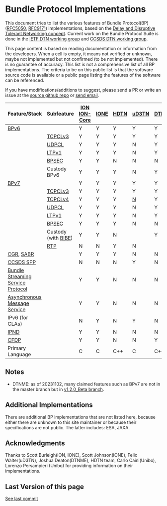 # Bundle Protocol Implementations

This document tries to list the various features of Bundle Protocol(BP) ([RFC5050](https://www.rfc-editor.org/rfc/rfc5050.txt), [RFC9171](https://www.rfc-editor.org/rfc/rfc9171.txt)) implementations, based on the [Delay and Disruptive Tolerant Networking concept](https://www.rfc-editor.org/rfc/rfc4838.txt). Current work on the Bundle Protocol Suite is done in the [IETF DTN working group](https://datatracker.ietf.org/wg/dtn/documents/) and [CCSDS DTN working group](https://cwe.ccsds.org/sis/default.aspx#_SIS-DTN).

This page content is based on reading documentation or information from the developers. When a cell is empty, it means not verified or unknown, maybe not implemented but not confirmed (to be not implemented). There is no guarantee of accuracy. This list is not a comprehensive list of all BP implementations. The criteria to be on this public list is that the software source code is available or a public page listing the features of the software can be referenced. 

If you have modifications/additions to suggest, please send a PR or write an issue at the [source github repo](https://github.com/ipnsig-pwg/ipnsig-pwg.github.io) or [send email](mailto:marc.blanchet@viagenie.ca).

| Feature/Stack | Subfeature | [ION](https://sourceforge.net/projects/ion-dtn/) [ION-Core](https://github.com/nasa-jpl/ion-core) | [IONE](https://sourceforge.net/projects/ione/) | [HDTN](https://github.com/nasa/HDTN/wiki/HDTN-Implementation-Features) | [uD3TN](https://gitlab.com/d3tn/ud3tn) | [DTNME](https://github.com/nasa/DTNME) | [BPLib/CFS](https://github.com/nasa/bplib) | [Unibo](https://gitlab.com/unibo-dtn/) | [IBR](https://github.com/ibrdtn/ibrdtn) |
| --- | --- | --- | --- | --- | --- | --- | --- | --- | --- |
| [BPv6](https://www.rfc-editor.org/rfc/rfc5050) | | Y | Y | Y | Y | Y | Y | N | Y |
|  | [TCPCLv3](https://www.rfc-editor.org/rfc/rfc7242) | Y | Y | Y | Y | Y | | N | Y |
|  | [UDPCL](https://www.rfc-editor.org/rfc/rfc7122) | Y | Y | Y | N | Y |  | N | Y |
|  | [LTPv1](https://www.rfc-editor.org/rfc/rfc5326) | Y | Y | Y | N | Y |  | N | N |
|  | [BPSEC](https://www.rfc-editor.org/rfc/rfc6257) | Y | Y | N | N | N |  | N | Y |
|  | Custody BPv6 | Y | Y | Y | N | Y |  | N | |
| [BPv7](https://www.rfc-editor.org/rfc/rfc9171) | | Y | Y | Y | Y | Y | Y | Y | N |
|  | [TCPCLv3](https://www.rfc-editor.org/rfc/rfc7242) | Y | Y | Y | Y | Y |  | Y | N |
|  | [TCPCLv4](https://www.rfc-editor.org/rfc/rfc9174) | Y | Y | Y | [N](https://gitlab.com/d3tn/ud3tn/-/issues/40) | Y |  | N | N |
|  | [UDPCL](https://datatracker.ietf.org/doc/draft-sipos-dtn-udpcl/) | Y | Y | Y | N | Y | | N | N |
|  | [LTPv1](https://www.rfc-editor.org/rfc/rfc5326) | Y | Y | Y | N | Y |  | Y | N |
|  | [BPSEC](https://www.rfc-editor.org/rfc/rfc9172) | Y | Y | Y | N | N |  | N | N | 
| | Custody (with [BIBE](https://datatracker.ietf.org/doc/draft-ietf-dtn-bibect/)) | Y | Y | N |  | Y |  | N | N |
| | [RTP](https://www.google.com/url?sa=t&rct=j&q=&esrc=s&source=web&cd=&ved=2ahUKEwjrn92gvJaCAxXxFFkFHXY5A1QQFnoECAwQAQ&url=https%3A%2F%2Fcwe.ccsds.org%2Fsis%2Fdocs%2FSIS-MIA%2FDraft%2520Documents%2FRTP%2520over%2520DTN%2520for%2520Video%2F766x3r0_JPM_RID_Answer_TEMP.doc&usg=AOvVaw3YVH8gKoTvgPLxiUC7PgPq&opi=89978449) | N | N | Y | N |  |  | N | N |
| [CGR](https://datatracker.ietf.org/doc/html/draft-burleigh-dtnrg-cgr), [SABR](https://public.ccsds.org/Pubs/734x3b1.pdf) | | Y | Y | Y | N | N |  | Y | Y |
| [CCSDS SPP](https://public.ccsds.org/Pubs/133x0b2e1.pdf) | | N | N | N | Y |N |  | N | N |
| [Bundle Streaming Service Protocol](https://public.ccsds.org/Pubs/730x2g1.pdf) | | Y | Y | N | N | N |  | N | N |
| [Asynchronous Message Service](https://public.ccsds.org/Pubs/735x1b1.pdf) | | Y | Y | N | N | N |  | N | N |
| IPv6 (for CLAs) | | N | Y | N | Y | N |  | Y | Y |
| [IPND](https://datatracker.ietf.org/doc/draft-johnson-dtn-ipnd/) | | Y | Y | N | N | N |  | N | Y |
| [CFDP](https://public.ccsds.org/Pubs/727x0b5.pdf) | | Y | Y | N | N | Y |  | N | N |
| Primary Language | | C | C | C++ | C | C++ | C | C++ | C++ |

## Notes
- DTNME: as of 20231102, many claimed features such as BPv7 are not in the master branch but in [v1.2.0_Beta branch](https://github.com/nasa/DTNME/tree/v1.2.0_Beta).

## Additional Implementations
There are additional BP implementations that are not listed here, because either there are unknown to this site maintainer or because their specifications are not public. The latter includes: ESA, JAXA.

## Acknowledgments
Thanks to Scott Burleigh(ION, IONE), Scott Johnson(IONE), Felix Walter(uD3TN), Joshua Deaton(DTNME), HDTN team, Carlo Caini(Unibo), Lorenzo Persampieri (Unibo) for providing information on their implementations.

## Last Version of this page
[See last commit](https://github.com/ipnsig-pwg/ipnsig-pwg.github.io/commits/main)
